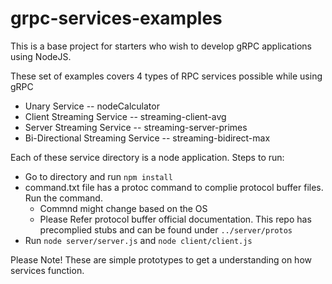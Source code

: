 # grpc-services-examples
This is a base project for starters who wish to develop gRPC applications using NodeJS.

These set of examples covers 4 types of RPC services possible while using gRPC

- Unary Service -- nodeCalculator
- Client Streaming Service -- streaming-client-avg
- Server Streaming Service -- streaming-server-primes
- Bi-Directional Streaming Service -- streaming-bidirect-max

Each of these service directory is a node application. Steps to run:
- Go to directory and run `npm install`
- command.txt file has a protoc command to complie protocol buffer files. Run the command. 
  - Commnd might change based on the OS
  - Please Refer protocol buffer official documentation. This repo has precomplied stubs and can be found under `../server/protos`
- Run `node server/server.js` and `node client/client.js`

Please Note! These are simple prototypes to get a understanding on how services function.
